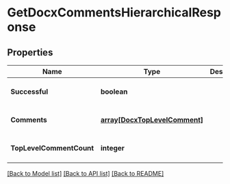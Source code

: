 # GetDocxCommentsHierarchicalResponse

## Properties
Name | Type | Description | Notes
------------ | ------------- | ------------- | -------------
**Successful** | **boolean** |  | [optional] [default to null]
**Comments** | [**array[DocxTopLevelComment]**](DocxTopLevelComment.md) |  | [optional] [default to null]
**TopLevelCommentCount** | **integer** |  | [optional] [default to null]

[[Back to Model list]](../README.md#documentation-for-models) [[Back to API list]](../README.md#documentation-for-api-endpoints) [[Back to README]](../README.md)


